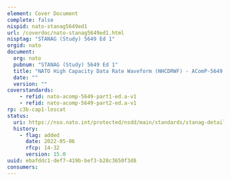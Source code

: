 ```yaml
---
element: Cover Document
complete: false
nispid: nato-stanag5649ed1
url: /coverdoc/nato-stanag5649ed1.html
nisptag: "STANAG (Study) 5649 Ed 1"
orgid: nato
document:
  org: nato
  pubnum: "STANAG (Study) 5649 Ed 1"
  title: "NATO High Capacity Data Rate Waveform (NHCDRWF) - AComP-5649 Edition A"
  date: ""
  version: ""
coverstandards:
    - refid: nato-acomp-5649-part1-ed.a-v1
    - refid: nato-acomp-5649-part2-ed.a-v1
rp: c3b-cap1-loscat
status:
  uri: https://nso.nato.int/protected/nsdd/main/standards/stanag-details/9326/EN
  history: 
    - flag: added
      date: 2022-05-06
      rfcp: 14-32
      version: 15.0
uuid: ebafddc1-def7-419b-bef3-b28c3650f3d8
consumers:
---
```

